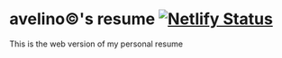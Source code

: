 # avelino©'s resume [![Netlify Status](https://api.netlify.com/api/v1/badges/9299c2e4-f8a3-400b-b795-d2e7fc8b037b/deploy-status)](https://app.netlify.com/sites/avelinocollar/deploys)
This is the web version of my personal resume